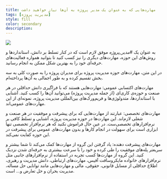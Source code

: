 ```yaml
---
title: مهارت‌هایی که به عنوان یک مدیر پروژه به آن‌ها نیاز خواهید داشت
tags: [مدیریت پروژه]
style: fill
color: secondary
description:
---
```

![](https://fa.ahmadi.pm/assets/imgpsts/marketing-campaign-learning.jpg)

به عنوان یک *#مدیر_پروژه* موفق لازم است که در کنار تسلط بر دانش، استانداردها و روش‌های این حوزه، مهارت‌های دیگری را نیز کسب کنید تا بتوانید همواره فعالیت‌های حرفه‌ای خود را به بهترین شکل ممکن به انجام رسانید.

در این متن، مهارت‌های حوزه مدیریت پروژه برای مدیران پروژه را به صورت کلی به سه بخش تقسیم کرده و به طور اجمالی به آن‌ها پرداخته‌ام.

مهارت‌های اکتسابی عمومی: مهارت‌هایی هستند که با فراگیری دانش حداقلی در هر صنعت و حوزه‌ی کاری‌ای {از جمله مدیریت پروژه} می‌توانید آن‌ها را کسب کنید. آشنایی با استانداردها، متدولوژی‌ها و فریم‌ورک‌های بین‌المللی مدیریت پروژه، نمونه‌ای از این مهارت‌های عمومی‌اند.

مهارت‌های تخصصی: عبارتند از مهارت‌هایی که برای پیشرفت و موفقیت در هر صنعت و شغلی لازم‌اند. این مهارت‌ها در حوزه مدیریت پروژه، آشنایی و تسلط کافی بر نرم‌افزارهای تخصصی‌ست. در عین حال فراموش نکنید که هر نرم‌افزار تخصصی تنها ابزاری است برای سهولت در انجام کارها و بدون مهارت‌های عمومی برای پیشرفت در این حوزه کفایت نمی‌کند.

مهارت‌های پیشرفت دهنده: یاد گرفتن این گروه از مهارت‌ها کمک می‌کند تا شما بیشتر و سریعتر پله‌های موفقیت را طی کرده و خود را با سرعت بیشتری به حرفه‌ای شدن نزدیک کنید. این گروه از مهارت‌ها کسب تجربه در استفاده از نرم‌افزارهای جانبی مثل نرم‌افزارهای خانواده مایکروسافت آفیس، مهارت‌های ارتباطی، دانش مدیریت و رهبری، اطلاع حداقلی از مسایل قانونی، حقوقی، مالی و مهارت‌هایی مانند توانایی حل مساله، مدیریت بحران و حل تعارض و... است.
